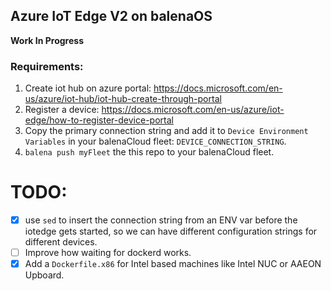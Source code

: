 ## Azure IoT Edge V2 on balenaOS

**Work In Progress**

### Requirements:
1. Create iot hub on azure portal: https://docs.microsoft.com/en-us/azure/iot-hub/iot-hub-create-through-portal
2. Register a device: https://docs.microsoft.com/en-us/azure/iot-edge/how-to-register-device-portal
3. Copy the primary connection string and add it to `Device Environment Variables` in your balenaCloud fleet: `DEVICE_CONNECTION_STRING`.
4. `balena push myFleet` the this repo to your balenaCloud fleet.

# TODO:
- [x] use `sed` to insert the connection string from an ENV var before the iotedge gets started, so we can have different configuration strings for different devices.
- [ ] Improve how waiting for dockerd works.
- [x] Add a `Dockerfile.x86` for Intel based machines like Intel NUC or AAEON Upboard.
